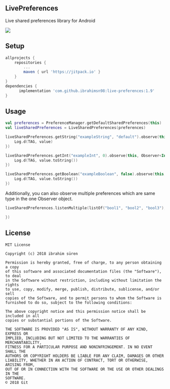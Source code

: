 ## LivePreferences
Live shared preferences library for Android

[![](https://jitpack.io/v/ibrahimsn98/live-preferences.svg)](https://jitpack.io/#ibrahimsn98/live-preferences)

## Setup
```gradle
allprojects {
    repositories {
        ...
        maven { url 'https://jitpack.io' }
    }
}
dependencies {
      implementation 'com.github.ibrahimsn98:live-preferences:1.9'
}
```

## Usage
```kotlin
val preferences = PreferenceManager.getDefaultSharedPreferences(this)
val liveSharedPreferences = LiveSharedPreferences(preferences)

liveSharedPreferences.getString("exampleString", "default").observe(this, Observer<String> { value ->
    Log.d(TAG, value)
})

liveSharedPreferences.getInt("exampleInt", 0).observe(this, Observer<Int> { value ->
    Log.d(TAG, value.toString())
})

liveSharedPreferences.getBoolean("exampleBoolean", false).observe(this, Observer<Boolean> { value ->
    Log.d(TAG, value.toString())
})
```

Additionally, you can also observe multiple preferences which are same type in the one Observer object.

```kotlin
liveSharedPreferences.listenMultiple(listOf("bool1", "bool2", "bool3"), false).observe(this, Observer {

})
```

License
--------

    MIT License

	Copyright (c) 2018 ibrahim süren

	Permission is hereby granted, free of charge, to any person obtaining a copy
	of this software and associated documentation files (the "Software"), to deal
	in the Software without restriction, including without limitation the rights
	to use, copy, modify, merge, publish, distribute, sublicense, and/or sell
	copies of the Software, and to permit persons to whom the Software is
	furnished to do so, subject to the following conditions:

	The above copyright notice and this permission notice shall be included in all
	copies or substantial portions of the Software.

	THE SOFTWARE IS PROVIDED "AS IS", WITHOUT WARRANTY OF ANY KIND, EXPRESS OR
	IMPLIED, INCLUDING BUT NOT LIMITED TO THE WARRANTIES OF MERCHANTABILITY,
	FITNESS FOR A PARTICULAR PURPOSE AND NONINFRINGEMENT. IN NO EVENT SHALL THE
	AUTHORS OR COPYRIGHT HOLDERS BE LIABLE FOR ANY CLAIM, DAMAGES OR OTHER
	LIABILITY, WHETHER IN AN ACTION OF CONTRACT, TORT OR OTHERWISE, ARISING FROM,
	OUT OF OR IN CONNECTION WITH THE SOFTWARE OR THE USE OR OTHER DEALINGS IN THE
	SOFTWARE.
	© 2018 Git